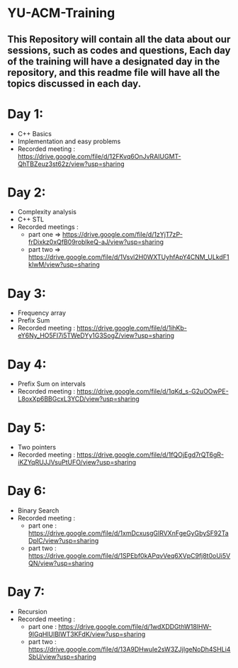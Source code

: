 # YU-ACM-Training
This Repository will contain all the data about our sessions, such as codes and questions,
Each day of the training will have a designated day in the repository, and this readme file will have all the topics discussed in each day.
------------
# Day 1:
  - C++ Basics
  - Implementation and easy problems
  - Recorded meeting : https://drive.google.com/file/d/12FKvq6OnJvRAIUGMT-QhTBZeuz3st62z/view?usp=sharing

# Day 2:
  - Complexity analysis
  - C++ STL
  - Recorded meetings : 
    - part one => https://drive.google.com/file/d/1zYjT7zP-frDixkz0xQfB09roblkeQ-aJ/view?usp=sharing
    - part two => https://drive.google.com/file/d/1Vsvl2H0WXTUyhfApY4CNM_ULkdF1klwM/view?usp=sharing
                   


# Day 3:
  - Frequency array
  - Prefix Sum
  - Recorded meeting : https://drive.google.com/file/d/1ihKb-eY6Ny_HO5FI7i5TWeDYy1G3SogZ/view?usp=sharing
  
  
# Day 4:
  - Prefix Sum on intervals
  - Recorded meeting : https://drive.google.com/file/d/1qKd_s-G2uOOwPE-L8oxXp6BBGcxL3YCD/view?usp=sharing

# Day 5:
  - Two pointers
  - Recorded meeting : https://drive.google.com/file/d/1fQOjEgd7rQT6gR-iKZYqRUJJVsuPtUFO/view?usp=sharing

# Day 6:
  - Binary Search
  - Recorded meeting : 
    - part one : https://drive.google.com/file/d/1xmDcxusgGlRVXnFgeGyGbySF92TaDpIC/view?usp=sharing
    - part two : https://drive.google.com/file/d/1SPEbf0kAPqvVeq6XVpC9fj8t0oUi5VQN/view?usp=sharing
 
# Day 7:
  - Recursion
  - Recorded meeting : 
    - part one : https://drive.google.com/file/d/1wdXDDGthW18lHW-9IGqHlUlBlWT3KFdK/view?usp=sharing
    - part two : https://drive.google.com/file/d/13A9DHwuIe2sW3ZJjIgeNoDh4SHLi4SbU/view?usp=sharing
